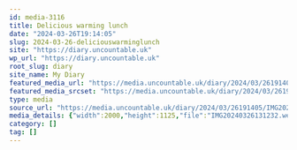 ```yaml
---
id: media-3116
title: Delicious warming lunch
date: "2024-03-26T19:14:05"
slug: 2024-03-26-deliciouswarminglunch
site: "https://diary.uncountable.uk"
wp_url: "https://diary.uncountable.uk"
root_slug: diary
site_name: My Diary
featured_media_url: "https://media.uncountable.uk/diary/2024/03/26191405/IMG20240326131232.webp"
featured_media_srcset: "https://media.uncountable.uk/diary/2024/03/26191405/IMG20240326131232-300x169.webp 300w, https://media.uncountable.uk/diary/2024/03/26191405/IMG20240326131232-1024x576.webp 1024w, https://media.uncountable.uk/diary/2024/03/26191405/IMG20240326131232-150x150.webp 150w, https://media.uncountable.uk/diary/2024/03/26191405/IMG20240326131232-640x360.webp 640w, https://media.uncountable.uk/diary/2024/03/26191405/IMG20240326131232.webp 2000w"
type: media
source_url: "https://media.uncountable.uk/diary/2024/03/26191405/IMG20240326131232.webp"
media_details: {"width":2000,"height":1125,"file":"IMG20240326131232.webp","filesize":198530,"sizes":{"medium":{"file":"IMG20240326131232-300x169.webp","width":300,"height":169,"filesize":13440,"mime_type":"image/webp","source_url":"https://media.uncountable.uk/diary/2024/03/26191405/IMG20240326131232-300x169.webp"},"large":{"file":"IMG20240326131232-1024x576.webp","width":1024,"height":576,"filesize":75672,"mime_type":"image/webp","source_url":"https://media.uncountable.uk/diary/2024/03/26191405/IMG20240326131232-1024x576.webp"},"thumbnail":{"file":"IMG20240326131232-150x150.webp","width":150,"height":150,"filesize":6724,"mime_type":"image/webp","source_url":"https://media.uncountable.uk/diary/2024/03/26191405/IMG20240326131232-150x150.webp"},"mobwidth":{"file":"IMG20240326131232-640x360.webp","width":640,"height":360,"filesize":39836,"mime_type":"image/webp","source_url":"https://media.uncountable.uk/diary/2024/03/26191405/IMG20240326131232-640x360.webp"},"full":{"file":"IMG20240326131232.webp","width":2000,"height":1125,"mime_type":"image/webp","source_url":"https://media.uncountable.uk/diary/2024/03/26191405/IMG20240326131232.webp"}},"image_meta":{"aperture":"0","credit":"","camera":"","caption":"","created_timestamp":"0","copyright":"","focal_length":"0","iso":"0","shutter_speed":"0","title":"","orientation":"0","keywords":[]}}
category: []
tag: []
---
```


